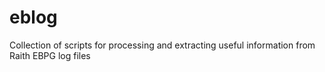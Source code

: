 # eblog
Collection of scripts for processing and extracting useful information from Raith EBPG log files
